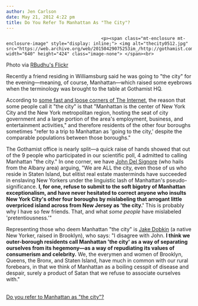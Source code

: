 ```yaml
---
author: Jen Carlson
date: May 21, 2012 4:22 pm
title: Do You Refer To Manhattan As "The City"?
---
```


	
										<p><span class="mt-enclosure mt-enclosure-image" style="display: inline;"> <img alt="thecity0512.jpg" src="https://web.archive.org/web/20150429075253im_/http://gothamist.com/attachments/arts_jen/thecity0512.jpg" width="640" height="424" class="image-none"> </span><br>
<span class="photo_caption">Photo via <a href="https://web.archive.org/web/20150429075253/http://www.flickr.com/photos/ryanbudhu/5531591183/">RBudhu&apos;s Flickr</a></span></p>

<p>Recently a friend residing in Williamsburg said he was going to &quot;the city&quot; for the evening&#x2014;meaning, of course, Manhattan&#x2014;which raised some eyebrows when the terminology was brought to the table at Gothamist HQ. </p>

<p>According to <a href="https://web.archive.org/web/20150429075253/http://en.wikipedia.org/wiki/Manhattan">some fast and loose corners of The Internet</a>, the reason that some people call it &quot;the city&quot; is that &quot;Manhattan is the center of New York City and the New York metropolitan region, hosting the seat of city government and a large portion of the area&apos;s employment, business, and entertainment activities,&quot; and therefore residents of the other four boroughs sometimes &quot;refer to a trip to Manhattan as &apos;going to the city,&apos; despite the comparable populations between those boroughs.&quot;</p>

<p>The Gothamist office is nearly split&#x2014;a quick raise of hands showed that out of the 9 people who participated in our scientific poll, 4 admitted to calling Manhattan &quot;the city.&quot; In one corner, we have <a href="https://web.archive.org/web/20150429075253/http://twitter.com/johndelsignore">John Del Signore</a> (who hails from the Albany area) arguing, &quot;We are ALL the city, even those of us who reside in Staten Island, but elitist real estate masterminds have succeeded in enslaving New Yorkers under the linguistic lash of Manhattan&apos;s pseudo-significance. <strong>I, for one, refuse to submit to the soft bigotry of Manhattan exceptionalism, and have never hesitated to correct anyone who insults New York City&apos;s other four boroughs by mislabeling that arrogant little overpriced island across from New Jersey as &apos;the city.&apos;</strong> This is probably why I have so few friends. That, and what <em>some people</em> have mislabeled &apos;pretentiousness.&apos;&quot;</p>

<p>Representing those who deem Manhattan &quot;the city&quot; is <a href="https://web.archive.org/web/20150429075253/http://twitter.com/jakedobkin">Jake Dobkin</a> (a native New Yorker, raised in Brooklyn), who says: &quot;I disagree with John.  <strong>I think we outer-borough residents call Manhattan &apos;the city&apos; as a way of separating ourselves from its hegemony&#x2014;as a way of repudiating its values of consumerism and celebrity.</strong>  We, the everymen and women of Brooklyn, Queens, the Bronx, and Staten Island, have much in common with our rural forebears, in that we think of Manhattan as a boiling cesspit of disease and despair, surely a product of Satan that we refuse to associate ourselves with.&quot;</p>

<p><script type="text/javascript" charset="utf-8" src="https://web.archive.org/web/20150429075253js_/http://static.polldaddy.com/p/6248027.js"></script><br>
<noscript><a href="https://web.archive.org/web/20150429075253/http://polldaddy.com/poll/6248027/">Do you refer to Manhattan as "the city"?</a></noscript></p>					
										
									
				
